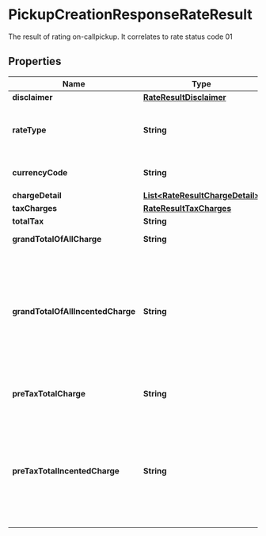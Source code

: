 

# PickupCreationResponseRateResult

The result of rating on-callpickup. It correlates to rate status code 01

## Properties

| Name | Type | Description | Notes |
|------------ | ------------- | ------------- | -------------|
|**disclaimer** | [**RateResultDisclaimer**](RateResultDisclaimer.md) |  |  [optional] |
|**rateType** | **String** | Indicates this pickup is rated as same-day or future-day pickup. SD &#x3D; Same-day Pickup FD &#x3D; Future-day Pickup |  [optional] |
|**currencyCode** | **String** | IATA currency codes for the pickup charge. Such as USD |  [optional] |
|**chargeDetail** | [**List&lt;RateResultChargeDetail&gt;**](RateResultChargeDetail.md) |  |  [optional] |
|**taxCharges** | [**RateResultTaxCharges**](RateResultTaxCharges.md) |  |  [optional] |
|**totalTax** | **String** | The sum of all taxes. |  [optional] |
|**grandTotalOfAllCharge** | **String** | The grand total of each charge and applied tax. |  |
|**grandTotalOfAllIncentedCharge** | **String** | The grand total of each incented charge and applied tax. Only present if 1. UserLevelDiscountIndicator &#x3D; Y and User Level Promotion is applied to the pickup or 2 .if any incentive rate is applied to the pickup and SubVersion on the request is greater than or equal to 1707. |  [optional] |
|**preTaxTotalCharge** | **String** | Total of charges before taxes. Only present when tax details requested in input. |  [optional] |
|**preTaxTotalIncentedCharge** | **String** | Total of incented charges before taxes. Only present if 1. UserLevelDiscountIndicator &#x3D; Y and User Level Promotion is applied to the pickup or 2 .if any incentive rate is applied to the pickup and SubVersion on the request is greater than or equal to 1707. |  [optional] |



